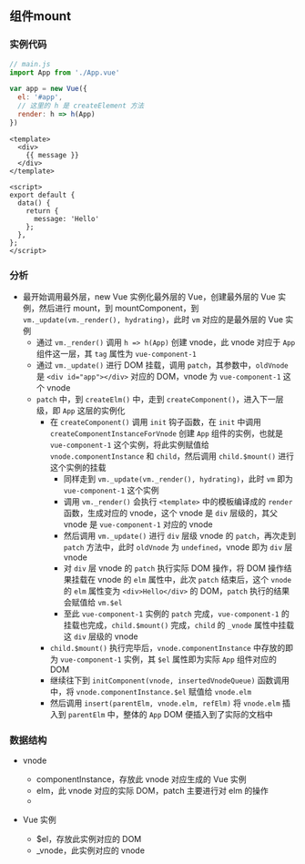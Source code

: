 ## 组件mount

### 实例代码
```javascript
// main.js
import App from './App.vue'

var app = new Vue({
  el: '#app',
  // 这里的 h 是 createElement 方法
  render: h => h(App)
})
```

```vue
<template>
  <div>
    {{ message }}
  </div>
</template>

<script>
export default {
  data() {
    return {
      message: 'Hello'
    };
  },
};
</script>
```

### 分析

- 最开始调用最外层，new Vue 实例化最外层的 Vue，创建最外层的 Vue 实例，然后进行 mount，到 mountComponent，到 `vm._update(vm._render(), hydrating)`，此时 `vm` 对应的是最外层的 Vue 实例
  - 通过 `vm._render()` 调用 `h => h(App)` 创建 vnode，此 vnode 对应于 `App`组件这一层，其 `tag` 属性为 `vue-component-1`
  - 通过 `vm._update()` 进行 DOM 挂载，调用 `patch`，其参数中，`oldVnode` 是 `<div id="app"></div>` 对应的 DOM，vnode 为 `vue-component-1` 这个 vnode
  - `patch` 中，到 `createElm()` 中，走到 `createComponent()`，进入下一层级，即 `App` 这层的实例化
    - 在 `createComponent()` 调用 `init` 钩子函数，在 `init` 中调用 `createComponentInstanceForVnode` 创建 `App` 组件的实例，也就是 `vue-component-1` 这个实例，将此实例赋值给 `vnode.componentInstance` 和 `child`，然后调用 `child.$mount()` 进行这个实例的挂载
      - 同样走到 `vm._update(vm._render(), hydrating)`，此时 `vm` 即为 `vue-component-1` 这个实例
      - 调用 `vm._render()` 会执行 `<template>` 中的模板编译成的 `render` 函数，生成对应的 vnode，这个 vnode 是 `div` 层级的，其父 vnode 是 `vue-component-1` 对应的 vnode
      - 然后调用 `vm._update()` 进行 `div` 层级 vnode 的 `patch`，再次走到 `patch` 方法中，此时 `oldVnode` 为 `undefined`，vnode 即为 `div` 层 vnode
      - 对 `div` 层 vnode 的 `patch` 执行实际 DOM 操作，将 DOM 操作结果挂载在 vnode 的 `elm` 属性中，此次 `patch` 结束后，这个 `vnode` 的 `elm` 属性变为 `<div>Hello</div>` 的 DOM，`patch` 执行的结果会赋值给 `vm.$el`
      - 至此 `vue-component-1` 实例的 `patch` 完成，`vue-component-1` 的挂载也完成，`child.$mount()` 完成，`child` 的 `_vnode` 属性中挂载这 `div` 层级的 vnode
    - `child.$mount()` 执行完毕后，`vnode.componentInstance` 中存放的即为 `vue-component-1` 实例，其 `$el` 属性即为实际 `App` 组件对应的 DOM
    - 继续往下到 `initComponent(vnode, insertedVnodeQueue)` 函数调用中，将 `vnode.componentInstance.$el` 赋值给 `vnode.elm`
    - 然后调用 `insert(parentElm, vnode.elm, refElm)` 将 `vnode.elm` 插入到 `parentElm` 中，整体的 `App` DOM 便插入到了实际的文档中

### 数据结构

- vnode
  - componentInstance，存放此 vnode 对应生成的 Vue 实例
  - elm，此 vnode 对应的实际 DOM，patch 主要进行对 elm 的操作
  - 

- Vue 实例
  - $el，存放此实例对应的 DOM
  - _vnode，此实例对应的 vnode
